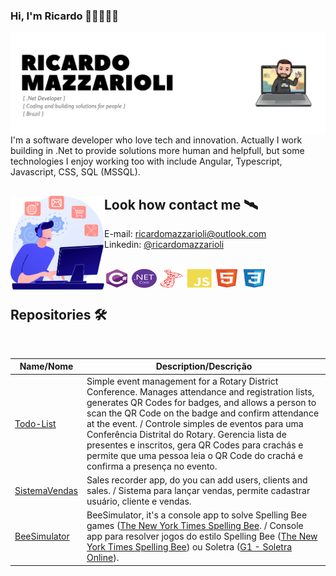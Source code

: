 ### Hi, I'm Ricardo 👋🏻🧑🏻‍💻

<img src="https://raw.githubusercontent.com/ricmazz/ricmazz/main/gh-header-image-cropped.png" alt="banner that says Ricardo Mazzarioli - .Net Developer, Coding and building solutions for people, Brazil" align="right">
I'm a software developer who love tech and innovation. Actually I work building  in .Net to provide solutions more human and helpfull, but some technologies I enjoy working too with include Angular, Typescript, Javascript, CSS, SQL (MSSQL).

## Look how contact me 🛰️ <img align="left" width="150" height="150" src="https://github.com/ricmazz/ricmazz/blob/main/ilustra-contato.png?raw=true"></a>
<span>E-mail: <a href="mailto:ricardomazzarioli@outlook.com">ricardomazzarioli@outlook.com</a></span><br />
<span>Linkedin: <a href="https://www.linkedin.com/in/ricardomazzarioli/">@ricardomazzarioli</a></span>
	
<div style="display: inline_block"><br>
	<img align="center" alt="Csharp" height="30" width="40" src="https://raw.githubusercontent.com/devicons/devicon/master/icons/csharp/csharp-original.svg">
	<img align="center" alt="DotNet" height="30" width="40" src="https://raw.githubusercontent.com/devicons/devicon/master/icons/dotnetcore/dotnetcore-original.svg">
	<img align="center" alt="SqlServer" height="30" width="40" src="https://raw.githubusercontent.com/devicons/devicon/master/icons/microsoftsqlserver/microsoftsqlserver-plain.svg">
	<img align="center" alt="Js" height="30" width="40" src="https://raw.githubusercontent.com/devicons/devicon/master/icons/javascript/javascript-plain.svg">
	<img align="center" alt="HTML" height="30" width="40" src="https://raw.githubusercontent.com/devicons/devicon/master/icons/html5/html5-original.svg">
	<img align="center" alt="CSS" height="30" width="40" src="https://raw.githubusercontent.com/devicons/devicon/master/icons/css3/css3-original.svg">
</div>

## Repositories 🛠️
<div style="display: inline_block"><br>
	<table>
		<thead>
			<tr>
				<th>Name/Nome</th>
				<th>Description/Descrição</th>
			</tr>
		</thead>
		<tbody>
			<tr>
				<td><a href="[https://github.com/ricmazz/Todo-List](https://github.com/ricmazz/ConferenciaDistritalPython)">Todo-List</a></td>
				<td>Simple event management for a Rotary District Conference. Manages attendance and registration lists, generates QR Codes for badges, and allows a person to scan the QR Code on the badge and confirm attendance at the event. / Controle simples de eventos para uma Conferência Distrital do Rotary. Gerencia lista de presentes e inscritos, gera QR Codes para crachás e permite que uma pessoa leia o QR Code do crachá e confirma a presença no evento.</td>
			</tr>
			<tr>
				<td><a href="https://github.com/ricmazz/SistemaVendas">SistemaVendas</a></td>
				<td>Sales recorder app, do you can add users, clients and sales. / Sistema para lançar vendas, permite cadastrar usuário, cliente e vendas.</td>
			</tr>
			<tr>
				<td><a href="https://github.com/ricmazz/BeeSimulator">BeeSimulator</a></td>
				<td>BeeSimulator, it's a console app to solve Spelling Bee games (<a href="https://www.nytimes.com/puzzles/spelling-bee">The New York Times Spelling Bee</a>. / Console app para resolver jogos do estilo Spelling Bee (<a href="https://www.nytimes.com/puzzles/spelling-bee">The New York Times Spelling Bee</a>) ou Soletra (<a href="https://g1.globo.com/jogos/soletra">G1 - Soletra Online</a>).</td>
			</tr>
		</tbody>
	</table>
</div>
